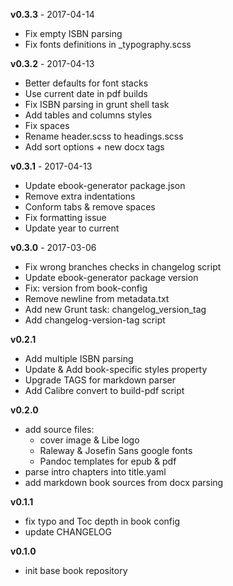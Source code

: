 **v0.3.3**     - 2017-04-14
- Fix empty ISBN parsing
- Fix fonts definitions in _typography.scss

**v0.3.2**     - 2017-04-13
- Better defaults for font stacks
- Use current date in pdf builds
- Fix ISBN parsing in grunt shell task
- Add tables and columns styles
- Fix spaces
- Rename header.scss to headings.scss
- Add sort options + new docx tags

**v0.3.1**     - 2017-04-13
- Update ebook-generator package.json
- Remove extra indentations
- Conform tabs & remove spaces
- Fix formatting issue
- Update year to current

**v0.3.0**     - 2017-03-06
- Fix wrong branches checks in changelog script
- Update ebook-generator package version
- Fix: version from book-config
- Remove newline from metadata.txt
- Add new Grunt task: changelog_version_tag
- Add changelog-version-tag script

**v0.2.1**

- Add multiple ISBN parsing
- Update & Add book-specific styles property
- Upgrade TAGS for markdown parser
- Add Calibre convert to build-pdf script

**v0.2.0**

- add source files:
    - cover image & Libe logo
    - Raleway & Josefin Sans google fonts
    - Pandoc templates for epub & pdf
- parse intro chapters into title.yaml
- add markdown book sources from docx parsing

**v0.1.1**

- fix typo and Toc depth in book config
- update CHANGELOG

**v0.1.0**

- init base book repository
